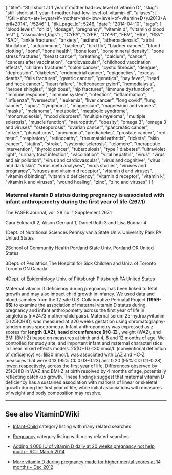 {
    "title": "Still short at 1 year if mother had low level of vitamin D",
    "slug": "still-short-at-1-year-if-mother-had-low-level-of-vitamin-d",
    "aliases": [
        "/Still+short+at+1+year+if+mother+had+low+level+of+vitamin+D+\u2013+April+2014",
        "/5246"
    ],
    "tiki_page_id": 5246,
    "date": "2014-04-10",
    "tags": [
        "blood levels",
        "child",
        "dosage",
        "pregnancy",
        "vitamin d",
        "vitamin d blood test"
    ],
    "associated_tags": [
        "CYPA",
        "CYPB",
        "CYPR",
        "EBV",
        "HRV",
        "RSV",
        "SAD",
        "ankle fractures",
        "anxiety",
        "asthma",
        "atherosclerosis",
        "atrial fibrillation",
        "autoimmune",
        "bacteria",
        "bird flu",
        "bladder cancer",
        "blood clotting",
        "bone",
        "bone health",
        "bone loss",
        "bone mineral density",
        "bone stress fractures",
        "breast cancer",
        "breathing",
        "calcium",
        "cancer",
        "cancers after vaccination",
        "cardiovascular",
        "childhood vaccination effects",
        "children fractures",
        "colon cancer",
        "cystic fibrosis",
        "dengue",
        "depression",
        "diabetes",
        "endometrial cancer",
        "epigenetics",
        "excess deaths",
        "falls fractures",
        "gastric cancer",
        "genetics",
        "hay fever",
        "head and neck cancer",
        "heart failure",
        "helicobacter pylori",
        "hemodialysis",
        "herpes shingles",
        "high dose",
        "hip fractures",
        "immune dysfunction",
        "immune response",
        "immune system",
        "infection",
        "inflammation",
        "influenza",
        "ivermectin",
        "leukemia",
        "liver cancer",
        "long covid",
        "lung cancer",
        "lupus",
        "lymphoma",
        "magnesium",
        "magnesium and viruses",
        "masks",
        "melanoma",
        "metabolic",
        "metabolic syndrome",
        "mononucleosis",
        "mood disorders",
        "multiple myeloma",
        "multiple sclerosis",
        "muscle function",
        "neuropathy",
        "obesity",
        "omega 3",
        "omega 3 and viruses",
        "osteoporosis",
        "ovarian cancer",
        "pancreatic cancer",
        "pfizer",
        "phosphorus",
        "pneumonia",
        "prediabetes",
        "prostate cancer",
        "red meat",
        "respiratory",
        "retinopathy",
        "rheumatoid arthritis",
        "rickets",
        "skin cancer",
        "statins",
        "stroke",
        "systemic sclerosis",
        "telomere",
        "therapeutic intervention",
        "thyroid cancer",
        "tuberculosis",
        "type 1 diabetes",
        "ultraviolet light",
        "urinary tract infection",
        "vaccination",
        "viral hepatitis",
        "virus",
        "virus and air pollution",
        "virus and cardiovascular",
        "virus and cognitive",
        "virus and dark skin",
        "virus meta analyses",
        "virus studies",
        "viruses and pregnancy",
        "viruses and vitamin d receptor",
        "vitamin d and viruses",
        "vitamin d binding",
        "vitamin d deficiency",
        "vitamin d receptor",
        "vitamin k",
        "vitamin k and viruses",
        "wound healing",
        "zinc",
        "zinc and viruses"
    ]
}


### Maternal vitamin D status during pregnancy is associated with infant anthropometry during the first year of life (267.1)

The FASEB Journal, vol. 28 no. 1 Supplement 267.1 

Cara Eckhardt 2, Alison Gernant 1, Daniel Roth 3 and Lisa Bodnar 4

1Dept. of Nutritional Sciences Pennsylvania State Univ. University Park PA United States

2School of Community Health Portland State Univ. Portland OR United States

3Dept. of Pediatrics The Hospital for Sick Children and Univ. of Toronto Toronto ON Canada

4Dept. of Epidemiology Univ. of Pittsburgh Pittsburgh PA United States

Maternal vitamin D deficiency during pregnancy has been linked to fetal growth and may also impact child growth in infancy. We used data and blood samples from the 12-site U.S. Collaborative Perinatal Project  **(1959-65)**  to examine the association of maternal vitamin D status during pregnancy and infant anthropometry across the first year of life in singletons (n=2473 mother-child pairs). Maternal serum 25-hydroxyvitamin D (25(OH)D) was measured at ≤26 weeks gestation using chromatography-tandem mass spectrometry. Infant anthropometry was expressed as z-scores for  **length (LAZ), head circumference (HC-Z)** , weight (WAZ), and BMI (BMI-Z) based on measures at birth and 4, 8 and 12 months of age. We controlled for study site, and important infant and maternal characteristics in linear mixed effects models. 25(OH)D <30 nmol/L (conventional definition of deficiency) vs. 蠅30 nmol/L was associated with LAZ and HC-Z measures that were 0.13 (95% CI: 0.03-0.23) and 0.20 (95% CI: 0.11-0.28) lower, respectively, across the first year of life. Differences observed by 25(OH)D in WAZ and BMI-Z at birth resolved by 4 months of age, potentially reflecting catch-up growth. These findings suggest that maternal vitamin D deficiency has a sustained association with markers of linear or skeletal growth during the first year of life, while initial associations with measures of weight and body composition may resolve.

---

## See also VitaminDWiki

* [Infant-Child](/posts/infant-child) category listing with many related searches

* [Pregnancy](/tags/pregnancy.html) category listing with many related searches

* [Adding 4,000 IU of vitamin D daily at 20 weeks pregnancy not help much – RCT March 2014](/posts/adding-4000-iu-of-vitamin-d-daily-at-20-weeks-pregnancy-not-help-much-rct)

* [More vitamin D during pregnancy made for higher mental scores at 14 months – Dec 2012](/posts/more-vitamin-d-during-pregnancy-made-for-higher-mental-scores-at-14-months)